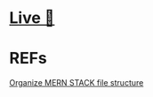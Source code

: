 # [Live 🔴](https://youtu.be/U9hrG9v8ZbM)

# REFs

[Organize MERN STACK file structure](https://stackoverflow.com/questions/51126472/how-to-organise-file-structure-of-backend-and-frontend-in-mern)



